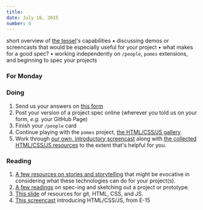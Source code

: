 ```yaml
---
title: 
date: July 16, 2015
number: 4
---
```


short overview of [the tessel](http://tessel.io)'s capabilities • discussing demos or screencasts that would be especially useful for your project • what makes for a good spec? • working independently on `/people`, `pomes` extensions, and beginning to spec your projects

### For Monday

### Doing

1. Send us your answers on [this form](https://docs.google.com/forms/d/1EB7RQ5KidhqinzCylJVebm02Nth-ihMmCfeHJAtgErU/viewform)
2. Post your version of a project spec online (wherever you told us on your form, _e.g._ your GitHub Page)
3. Finish your `/people` card
4. Continue playing with the `pomes` project, [the HTML/CSS/JS gallery](https://github.com/dgmds15/html-css-js-gallery)
5. Work through [our own, introductory screencast](https://github.com/dgmds15/HTML.CSS.JS-Intro) along with [the collected HTML/CSS/JS resources](/sessions/3/#resources) to the extent that's helpful for you.

### Reading

1.  [A few resources on stories and storytelling](https://gist.github.com/aresnick/11ff4be3cf5b861c4748) that might be evocative in considering what these technologies can do for your project(s).
2. [A few readings](https://gist.github.com/aresnick/20213ebaa69fc38f86a7) on spec-ing and sketching out a project or prototype.
3. [This slide](/sessions/3/#resources) of resources for git, HTML, CSS, and JS.
4. [This screencast](https://github.com/dgmds15/HTML.CSS.JS-Intro) introducing HTML/CSS/JS, from E-15
